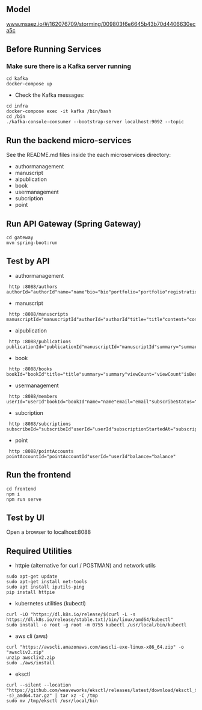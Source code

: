 # 

## Model
www.msaez.io/#/162076709/storming/009803f6e6645b43b70d4406630eca5c

## Before Running Services
### Make sure there is a Kafka server running
```
cd kafka
docker-compose up
```
- Check the Kafka messages:
```
cd infra
docker-compose exec -it kafka /bin/bash
cd /bin
./kafka-console-consumer --bootstrap-server localhost:9092 --topic
```

## Run the backend micro-services
See the README.md files inside the each microservices directory:

- authormanagement
- manuscript
- aipublication
- book
- usermanagement
- subcription
- point


## Run API Gateway (Spring Gateway)
```
cd gateway
mvn spring-boot:run
```

## Test by API
- authormanagement
```
 http :8088/authors authorId="authorId"name="name"bio="bio"portfolio="portfolio"registrationStatus="registrationStatus"
```
- manuscript
```
 http :8088/manuscripts manuscriptId="manuscriptId"authorId="authorId"title="title"content="content"createdAt="createdAt"updateAt="updateAt"
```
- aipublication
```
 http :8088/publications publicationId="publicationId"manuscriptId="manuscriptId"summary="summary"postUrl="postUrl"title="title"authorId="authorId"publicAt="publicAt"content="content"bookId="bookId"
```
- book
```
 http :8088/books bookId="bookId"title="title"summary="summary"viewCount="viewCount"isBestSeller="isBestSeller"
```
- usermanagement
```
 http :8088/members userId="userId"bookId="bookId"name="name"email="email"subscribeStatus="subscribeStatus"isKtUser="isKTUser"
```
- subcription
```
 http :8088/subcriptions subscribeId="subscribeId"userId="userId"subscriptionStartedAt="subscriptionStartedAt"subscriptionExpiredAt="subscriptionExpiredAt"
```
- point
```
 http :8088/pointAccounts pointAccountId="pointAccountId"userId="userId"balance="balance"
```


## Run the frontend
```
cd frontend
npm i
npm run serve
```

## Test by UI
Open a browser to localhost:8088

## Required Utilities

- httpie (alternative for curl / POSTMAN) and network utils
```
sudo apt-get update
sudo apt-get install net-tools
sudo apt install iputils-ping
pip install httpie
```

- kubernetes utilities (kubectl)
```
curl -LO "https://dl.k8s.io/release/$(curl -L -s https://dl.k8s.io/release/stable.txt)/bin/linux/amd64/kubectl"
sudo install -o root -g root -m 0755 kubectl /usr/local/bin/kubectl
```

- aws cli (aws)
```
curl "https://awscli.amazonaws.com/awscli-exe-linux-x86_64.zip" -o "awscliv2.zip"
unzip awscliv2.zip
sudo ./aws/install
```

- eksctl 
```
curl --silent --location "https://github.com/weaveworks/eksctl/releases/latest/download/eksctl_$(uname -s)_amd64.tar.gz" | tar xz -C /tmp
sudo mv /tmp/eksctl /usr/local/bin
```
